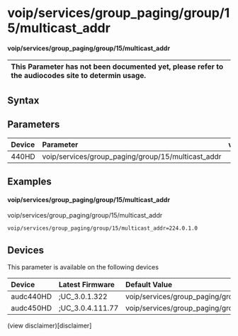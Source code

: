 ﻿---
description: voip/services/group_paging/group/15/multicast_addr
search: false
---

# voip/services/group_paging/group/15/multicast_addr

#### voip/services/group_paging/group/15/multicast_addr


| This Parameter has not been documented yet, please refer to the audiocodes site to determin usage.  | 
| :--- |

## Syntax

## Parameters
|Device|Parameter|value|Description|
|:---|:---|:---|:---|
| 440HD | voip/services/group_paging/group/15/multicast_addr |  |  |

## Examples
#### voip/services/group_paging/group/15/multicast_addr

voip/services/group_paging/group/15/multicast_addr

```
voip/services/group_paging/group/15/multicast_addr=224.0.1.0
```

## Devices
This parameter is available on the following devices

| Device | Latest Firmware | Default Value |
|:---|:---|:---|
| audc440HD | ;UC_3.0.1.322 | voip/services/group_paging/group/15/multicast_addr=224.0.1.0 
| audc450HD | ;UC_3.0.4.111.77 | voip/services/group_paging/group/15/multicast_addr=224.0.1.0 

(view disclaimer)[disclaimer]
